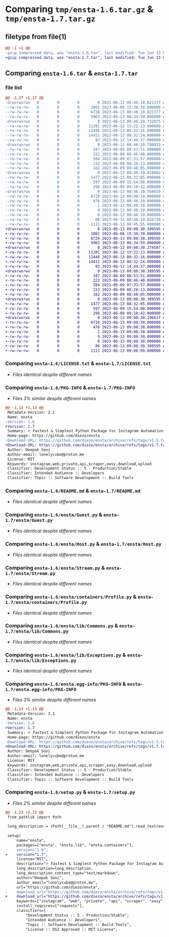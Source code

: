 # Comparing `tmp/ensta-1.6.tar.gz` & `tmp/ensta-1.7.tar.gz`

## filetype from file(1)

```diff
@@ -1 +1 @@
-gzip compressed data, was "ensta-1.6.tar", last modified: Tue Jun 13 08:46:10 2023, max compression
+gzip compressed data, was "ensta-1.7.tar", last modified: Tue Jun 13 09:08:30 2023, max compression
```

## Comparing `ensta-1.6.tar` & `ensta-1.7.tar`

### file list

```diff
@@ -1,27 +1,27 @@
-drwxrwxrwx   0        0        0        0 2023-06-13 08:46:10.821377 ensta-1.6/
--rw-rw-rw-   0        0        0     1081 2023-06-06 15:38:39.000000 ensta-1.6/LICENSE.txt
--rw-rw-rw-   0        0        0     6728 2023-06-13 08:46:10.821377 ensta-1.6/PKG-INFO
--rw-rw-rw-   0        0        0     5963 2023-06-13 08:34:59.000000 ensta-1.6/README.md
-drwxrwxrwx   0        0        0        0 2023-06-13 08:46:10.732075 ensta-1.6/ensta/
--rw-rw-rw-   0        0        0    11201 2023-06-12 15:22:13.000000 ensta-1.6/ensta/Guest.py
--rw-rw-rw-   0        0        0    12446 2023-06-13 08:32:16.000000 ensta-1.6/ensta/Host.py
--rw-rw-rw-   0        0        0    14411 2023-06-13 08:32:24.000000 ensta-1.6/ensta/Stream.py
--rw-rw-rw-   0        0        0       93 2023-06-12 14:44:37.000000 ensta-1.6/ensta/__init__.py
-drwxrwxrwx   0        0        0        0 2023-06-13 08:46:10.798033 ensta-1.6/ensta/containers/
--rw-rw-rw-   0        0        0      347 2023-06-09 08:53:51.000000 ensta-1.6/ensta/containers/FollowPerson.py
--rw-rw-rw-   0        0        0      222 2023-06-09 08:46:48.000000 ensta-1.6/ensta/containers/FollowedStatus.py
--rw-rw-rw-   0        0        0      584 2023-06-09 07:33:57.000000 ensta-1.6/ensta/containers/Profile.py
--rw-rw-rw-   0        0        0      153 2023-06-09 08:28:13.000000 ensta-1.6/ensta/containers/UnfollowedStatus.py
--rw-rw-rw-   0        0        0      162 2023-06-09 08:48:05.000000 ensta-1.6/ensta/containers/__init__.py
-drwxrwxrwx   0        0        0        0 2023-06-13 08:46:10.818002 ensta-1.6/ensta/lib/
--rw-rw-rw-   0        0        0     1477 2023-06-13 08:32:05.000000 ensta-1.6/ensta/lib/Commons.py
--rw-rw-rw-   0        0        0      597 2023-06-09 15:54:08.000000 ensta-1.6/ensta/lib/Exceptions.py
--rw-rw-rw-   0        0        0      298 2023-06-09 09:10:42.000000 ensta-1.6/ensta/lib/__init__.py
-drwxrwxrwx   0        0        0        0 2023-06-13 08:46:10.764659 ensta-1.6/ensta.egg-info/
--rw-rw-rw-   0        0        0     6728 2023-06-13 08:46:10.000000 ensta-1.6/ensta.egg-info/PKG-INFO
--rw-rw-rw-   0        0        0      476 2023-06-13 08:46:10.000000 ensta-1.6/ensta.egg-info/SOURCES.txt
--rw-rw-rw-   0        0        0        1 2023-06-13 08:46:10.000000 ensta-1.6/ensta.egg-info/dependency_links.txt
--rw-rw-rw-   0        0        0        9 2023-06-13 08:46:10.000000 ensta-1.6/ensta.egg-info/requires.txt
--rw-rw-rw-   0        0        0        6 2023-06-13 08:46:10.000000 ensta-1.6/ensta.egg-info/top_level.txt
--rw-rw-rw-   0        0        0       86 2023-06-13 08:46:10.826738 ensta-1.6/setup.cfg
--rw-rw-rw-   0        0        0     1111 2023-06-13 08:45:55.000000 ensta-1.6/setup.py
+drwxrwxrwx   0        0        0        0 2023-06-13 09:08:30.309595 ensta-1.7/
+-rw-rw-rw-   0        0        0     1081 2023-06-06 15:38:39.000000 ensta-1.7/LICENSE.txt
+-rw-rw-rw-   0        0        0     6728 2023-06-13 09:08:30.309595 ensta-1.7/PKG-INFO
+-rw-rw-rw-   0        0        0     5963 2023-06-13 08:34:59.000000 ensta-1.7/README.md
+drwxrwxrwx   0        0        0        0 2023-06-13 09:08:30.274587 ensta-1.7/ensta/
+-rw-rw-rw-   0        0        0    11201 2023-06-12 15:22:13.000000 ensta-1.7/ensta/Guest.py
+-rw-rw-rw-   0        0        0    12446 2023-06-13 08:32:16.000000 ensta-1.7/ensta/Host.py
+-rw-rw-rw-   0        0        0    14411 2023-06-13 08:32:24.000000 ensta-1.7/ensta/Stream.py
+-rw-rw-rw-   0        0        0       93 2023-06-12 14:44:37.000000 ensta-1.7/ensta/__init__.py
+drwxrwxrwx   0        0        0        0 2023-06-13 09:08:30.309595 ensta-1.7/ensta/containers/
+-rw-rw-rw-   0        0        0      347 2023-06-09 08:53:51.000000 ensta-1.7/ensta/containers/FollowPerson.py
+-rw-rw-rw-   0        0        0      222 2023-06-09 08:46:48.000000 ensta-1.7/ensta/containers/FollowedStatus.py
+-rw-rw-rw-   0        0        0      584 2023-06-09 07:33:57.000000 ensta-1.7/ensta/containers/Profile.py
+-rw-rw-rw-   0        0        0      153 2023-06-09 08:28:13.000000 ensta-1.7/ensta/containers/UnfollowedStatus.py
+-rw-rw-rw-   0        0        0      162 2023-06-09 08:48:05.000000 ensta-1.7/ensta/containers/__init__.py
+drwxrwxrwx   0        0        0        0 2023-06-13 09:08:30.309595 ensta-1.7/ensta/lib/
+-rw-rw-rw-   0        0        0     1477 2023-06-13 08:32:05.000000 ensta-1.7/ensta/lib/Commons.py
+-rw-rw-rw-   0        0        0      597 2023-06-09 15:54:08.000000 ensta-1.7/ensta/lib/Exceptions.py
+-rw-rw-rw-   0        0        0      298 2023-06-09 09:10:42.000000 ensta-1.7/ensta/lib/__init__.py
+drwxrwxrwx   0        0        0        0 2023-06-13 09:08:30.296637 ensta-1.7/ensta.egg-info/
+-rw-rw-rw-   0        0        0     6728 2023-06-13 09:08:30.000000 ensta-1.7/ensta.egg-info/PKG-INFO
+-rw-rw-rw-   0        0        0      476 2023-06-13 09:08:30.000000 ensta-1.7/ensta.egg-info/SOURCES.txt
+-rw-rw-rw-   0        0        0        1 2023-06-13 09:08:30.000000 ensta-1.7/ensta.egg-info/dependency_links.txt
+-rw-rw-rw-   0        0        0        9 2023-06-13 09:08:30.000000 ensta-1.7/ensta.egg-info/requires.txt
+-rw-rw-rw-   0        0        0        6 2023-06-13 09:08:30.000000 ensta-1.7/ensta.egg-info/top_level.txt
+-rw-rw-rw-   0        0        0       86 2023-06-13 09:08:30.309595 ensta-1.7/setup.cfg
+-rw-rw-rw-   0        0        0     1111 2023-06-13 09:08:09.000000 ensta-1.7/setup.py
```

### Comparing `ensta-1.6/LICENSE.txt` & `ensta-1.7/LICENSE.txt`

 * *Files identical despite different names*

### Comparing `ensta-1.6/PKG-INFO` & `ensta-1.7/PKG-INFO`

 * *Files 3% similar despite different names*

```diff
@@ -1,13 +1,13 @@
 Metadata-Version: 2.1
 Name: ensta
-Version: 1.6
+Version: 1.7
 Summary: 🔥 Fastest & Simplest Python Package For Instagram Automation
 Home-page: https://github.com/diezo/ensta
-Download-URL: https://github.com/diezo/ensta/archive/refs/tags/v1.5.tar.gz
+Download-URL: https://github.com/diezo/ensta/archive/refs/tags/v1.7.tar.gz
 Author: Deepak Soni
 Author-email: lonelycube@proton.me
 License: MIT
 Keywords: instagram,web,private,api,scraper,easy,download,upload
 Classifier: Development Status :: 5 - Production/Stable
 Classifier: Intended Audience :: Developers
 Classifier: Topic :: Software Development :: Build Tools
```

### Comparing `ensta-1.6/README.md` & `ensta-1.7/README.md`

 * *Files identical despite different names*

### Comparing `ensta-1.6/ensta/Guest.py` & `ensta-1.7/ensta/Guest.py`

 * *Files identical despite different names*

### Comparing `ensta-1.6/ensta/Host.py` & `ensta-1.7/ensta/Host.py`

 * *Files identical despite different names*

### Comparing `ensta-1.6/ensta/Stream.py` & `ensta-1.7/ensta/Stream.py`

 * *Files identical despite different names*

### Comparing `ensta-1.6/ensta/containers/Profile.py` & `ensta-1.7/ensta/containers/Profile.py`

 * *Files identical despite different names*

### Comparing `ensta-1.6/ensta/lib/Commons.py` & `ensta-1.7/ensta/lib/Commons.py`

 * *Files identical despite different names*

### Comparing `ensta-1.6/ensta/lib/Exceptions.py` & `ensta-1.7/ensta/lib/Exceptions.py`

 * *Files identical despite different names*

### Comparing `ensta-1.6/ensta.egg-info/PKG-INFO` & `ensta-1.7/ensta.egg-info/PKG-INFO`

 * *Files 3% similar despite different names*

```diff
@@ -1,13 +1,13 @@
 Metadata-Version: 2.1
 Name: ensta
-Version: 1.6
+Version: 1.7
 Summary: 🔥 Fastest & Simplest Python Package For Instagram Automation
 Home-page: https://github.com/diezo/ensta
-Download-URL: https://github.com/diezo/ensta/archive/refs/tags/v1.5.tar.gz
+Download-URL: https://github.com/diezo/ensta/archive/refs/tags/v1.7.tar.gz
 Author: Deepak Soni
 Author-email: lonelycube@proton.me
 License: MIT
 Keywords: instagram,web,private,api,scraper,easy,download,upload
 Classifier: Development Status :: 5 - Production/Stable
 Classifier: Intended Audience :: Developers
 Classifier: Topic :: Software Development :: Build Tools
```

### Comparing `ensta-1.6/setup.py` & `ensta-1.7/setup.py`

 * *Files 2% similar despite different names*

```diff
@@ -2,23 +2,23 @@
 from pathlib import Path
 
 long_description = (Path(__file__).parent / "README.md").read_text(encoding="utf-8")
 
 setup(
     name="ensta",
     packages=["ensta", "ensta.lib", "ensta.containers"],
-    version="1.6",
+    version="1.7",
     license="MIT",
     description="🔥 Fastest & Simplest Python Package For Instagram Automation",
     long_description=long_description,
     long_description_content_type="text/markdown",
     author="Deepak Soni",
     author_email="lonelycube@proton.me",
     url="https://github.com/diezo/ensta",
-    download_url="https://github.com/diezo/ensta/archive/refs/tags/v1.5.tar.gz",
+    download_url="https://github.com/diezo/ensta/archive/refs/tags/v1.7.tar.gz",
     keywords=["instagram", "web", "private", "api", "scraper", "easy", "download", "upload"],
     install_requires=["requests"],
     classifiers=[
         "Development Status :: 5 - Production/Stable",
         "Intended Audience :: Developers",
         "Topic :: Software Development :: Build Tools",
         "License :: OSI Approved :: MIT License",
```

